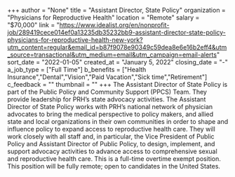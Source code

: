 +++
author = "None"
title = "Assistant Director, State Policy"
organization = "Physicians for Reproductive Health"
location = "Remote"
salary = "$70,000"
link = "https://www.idealist.org/en/nonprofit-job/289419cece014ef0a13235db35232bb9-assistant-director-state-policy-physicians-for-reproductive-health-new-york?utm_content=regular&email_id=b87f9078e90349c59dea8e6e16b2eff4&utm_source=transactional&utm_medium=email&utm_campaign=email-alerts"
sort_date = "2022-01-05"
created_at = "January 5, 2022"
closing_date = "-"
a_job_type = ["Full Time"]
b_benefits = ["Health Insurance","Dental","Vision","Paid Vacation","Sick time","Retirement"]
c_feedback = ""
thumbnail = ""
+++
The Assistant Director of State Policy is part of the Public Policy and Community Support (PPCS) Team. They provide leadership for PRH’s state advocacy activities. The Assistant Director of State Policy works with PRH’s national network of physician advocates to bring the medical perspective to policy makers, and allied state and local organizations in their own communities in order to shape and influence policy to expand access to reproductive health care. They will work closely with all staff and, in particular, the Vice President of Public Policy and Assistant Director of Public Policy, to design, implement, and support advocacy activities to advance access to comprehensive sexual and reproductive health care. This is a full-time overtime exempt position. This position will be fully remote; open to candidates in the United States.